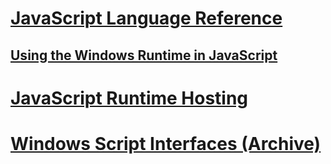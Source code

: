 # [JavaScript Language Reference](javascript/javascript-language-reference.md)
## [Using the Windows Runtime in JavaScript](jswinrt/using-the-windows-runtime-in-javascript.md)
# [JavaScript Runtime Hosting](chakra-hosting/javascript-runtime-hosting.md)
# [Windows Script Interfaces (Archive)](winscript/windows-script-interfaces.md)

